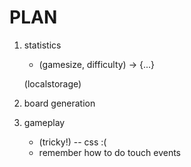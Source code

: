 PLAN
====

1. statistics
    - (gamesize, difficulty) -> {...}

    (localstorage)
2. board generation
3. gameplay
    - (tricky!) -- css :(
    - remember how to do touch events

